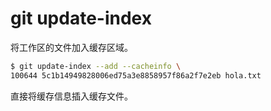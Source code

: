 # git update-index

将工作区的文件加入缓存区域。

```bash
$ git update-index --add --cacheinfo \
100644 5c1b14949828006ed75a3e8858957f86a2f7e2eb hola.txt
```

直接将缓存信息插入缓存文件。
